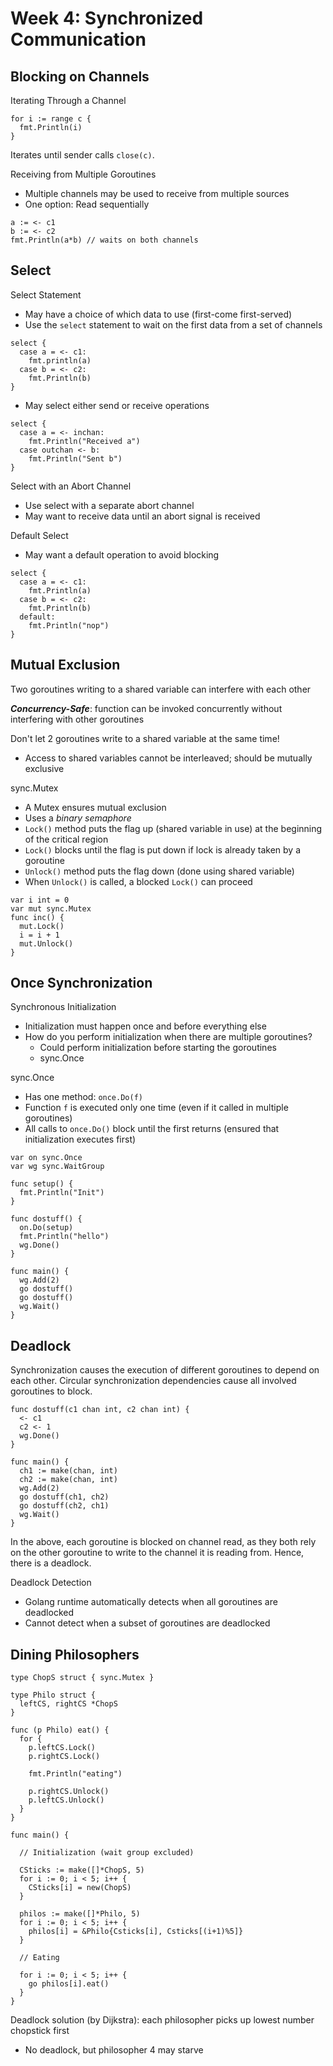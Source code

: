 # Week 4: Synchronized Communication

## Blocking on Channels

Iterating Through a Channel

```
for i := range c {
  fmt.Println(i)
}
```

Iterates until sender calls `close(c)`.

Receiving from Multiple Goroutines

- Multiple channels may be used to receive from multiple sources
- One option: Read sequentially

```
a := <- c1
b := <- c2
fmt.Println(a*b) // waits on both channels
```

## Select

Select Statement

- May have a choice of which data to use (first-come first-served)
- Use the `select` statement to wait on the first data from a set of channels

```
select {
  case a = <- c1:
    fmt.println(a)
  case b = <- c2:
    fmt.Println(b)
}
```

- May select either send or receive operations

```
select {
  case a = <- inchan:
    fmt.Println("Received a")
  case outchan <- b:
    fmt.Println("Sent b")
}
```

Select with an Abort Channel

- Use select with a separate abort channel
- May want to receive data until an abort signal is received

Default Select

- May want a default operation to avoid blocking

```
select {
  case a = <- c1:
    fmt.Println(a)
  case b = <- c2:
    fmt.Println(b)
  default:
    fmt.Println("nop")
}
```

## Mutual Exclusion

Two goroutines writing to a shared variable can interfere with each other

**_Concurrency-Safe_**: function can be invoked concurrently without interfering with other goroutines

Don't let 2 goroutines write to a shared variable at the same time!

- Access to shared variables cannot be interleaved; should be mutually exclusive

sync.Mutex

- A Mutex ensures mutual exclusion
- Uses a _binary semaphore_
- `Lock()` method puts the flag up (shared variable in use) at the beginning of the critical region
- `Lock()` blocks until the flag is put down if lock is already taken by a goroutine
- `Unlock()` method puts the flag down (done using shared variable)
- When `Unlock()` is called, a blocked `Lock()` can proceed

```
var i int = 0
var mut sync.Mutex
func inc() {
  mut.Lock()
  i = i + 1
  mut.Unlock()
}
```

## Once Synchronization

Synchronous Initialization

- Initialization must happen once and before everything else
- How do you perform initialization when there are multiple goroutines?
  - Could perform initialization before starting the goroutines
  - sync.Once

sync.Once

- Has one method: `once.Do(f)`
- Function `f` is executed only one time (even if it called in multiple goroutines)
- All calls to `once.Do()` block until the first returns (ensured that initialization executes first)

```
var on sync.Once
var wg sync.WaitGroup

func setup() {
  fmt.Println("Init")
}

func dostuff() {
  on.Do(setup)
  fmt.Println("hello")
  wg.Done()
}

func main() {
  wg.Add(2)
  go dostuff()
  go dostuff()
  wg.Wait()
}
```

## Deadlock

Synchronization causes the execution of different goroutines to depend on each other. Circular synchronization dependencies cause all involved goroutines to block.

```
func dostuff(c1 chan int, c2 chan int) {
  <- c1
  c2 <- 1
  wg.Done()
}

func main() {
  ch1 := make(chan, int)
  ch2 := make(chan, int)
  wg.Add(2)
  go dostuff(ch1, ch2)
  go dostuff(ch2, ch1)
  wg.Wait()
}
```

In the above, each goroutine is blocked on channel read, as they both rely on the other goroutine to write to the channel it is reading from. Hence, there is a deadlock.

Deadlock Detection

- Golang runtime automatically detects when all goroutines are deadlocked
- Cannot detect when a subset of goroutines are deadlocked

## Dining Philosophers

```
type ChopS struct { sync.Mutex }

type Philo struct {
  leftCS, rightCS *ChopS
}

func (p Philo) eat() {
  for {
    p.leftCS.Lock()
    p.rightCS.Lock()

    fmt.Println("eating")

    p.rightCS.Unlock()
    p.leftCS.Unlock()
  }
}

func main() {

  // Initialization (wait group excluded)

  CSticks := make([]*ChopS, 5)
  for i := 0; i < 5; i++ {
    CSticks[i] = new(ChopS)
  }

  philos := make([]*Philo, 5)
  for i := 0; i < 5; i++ {
    philos[i] = &Philo{Csticks[i], Csticks[(i+1)%5]}
  }

  // Eating

  for i := 0; i < 5; i++ {
    go philos[i].eat()
  }
}
```

Deadlock solution (by Dijkstra): each philosopher picks up lowest number chopstick first

- No deadlock, but philosopher 4 may starve
